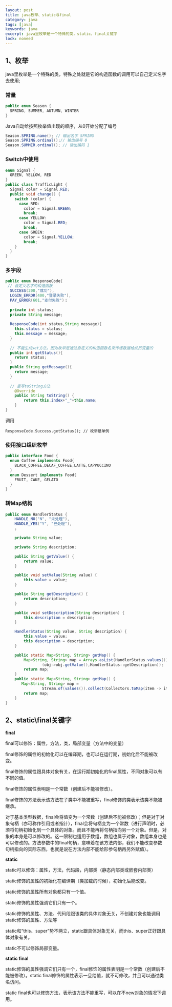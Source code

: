 ```yaml
---
layout: post
title: java枚举、static与final
category: java
tags: [java]
keywords: java
excerpt: java里枚举是一个特殊的类，static、final关键字
lock: noneed
---
```


## 1、枚举

java里枚举是一个特殊的类，特殊之处就是它的构造函数的调用可以自己定义名字去使用;

### 常量

```java
public enum Season {  
  SPRING, SUMMER, AUTUMN, WINTER  
}  
```

Java自动给按照枚举值出现的顺序，从0开始分配了编号

```java
Season.SPRING.name(); // 输出名字 SPRING
Season.SPRING.ordinal();// 输出编号 0
Season.SUMMER.ordinal(); // 输出编码 1
```

### Switch中使用

```java
enum Signal {  
  GREEN, YELLOW, RED  
}  
public class TrafficLight {  
  Signal color = Signal.RED;  
  public void change() {  
    switch (color) {  
      case RED:  
        color = Signal.GREEN;  
        break;  
      case YELLOW:  
        color = Signal.RED;  
        break;  
      case GREEN:  
        color = Signal.YELLOW;  
        break;  
    }  
  }  
}  
```

### 多字段

```java
public enum ResponseCode{
 // 自定义名字的构造函数
  SUCCESS(200,"成功"),
  LOGIN_ERROR(400,"登录失败"),
  PAY_ERROR(601,"支付失败")；
  
  private int status;
  private String message;
  
  ResponseCode(int status,String message){
    this.status = status;
    this.message = message;
  }
  
  // 不能生成set方法，因为枚举是通过自定义的构造函数名来传递数据给成员变量的
  public int getStatus(){
    return status;
  }
  public String getMessage(){
    return message;
  }
  
  // 重写toString方法
    @Override  
    public String toString() {  
        return this.index+"_"+this.name;  
    }  
}
```

调用

```
ResponseCode.Success.getStatus(); // 枚举是单例
```

### 使用接口组织枚举

```java
public interface Food {  
  enum Coffee implements Food{  
    BLACK_COFFEE,DECAF_COFFEE,LATTE,CAPPUCCINO  
  }  
  enum Dessert implements Food{  
    FRUIT, CAKE, GELATO  
  }  
}  
```

### 转Map结构

```java
public enum HandlerStatus {
    HANDLE_NO("N", "未处理"),
    HANDLE_YES("Y", "已处理"),
    ;

    private String value;

    private String description;

    public String getValue() {
        return value;
    }

    public void setValue(String value) {
        this.value = value;
    }

    public String getDescription() {
        return description;
    }

    public void setDescription(String description) {
        this.description = description;
    }

    HandlerStatus(String value, String description) {
        this.value = value;
        this.description = description;
    }

    public static Map<String, String> getMap() {
        Map<String, String> map = Arrays.asList(HandlerStatus.values()).stream().collect(Collectors.toMap
                (obj->obj.getValue(),HandlerStatus::getDescription));
        return map;
    }
	public static Map<String, String> getMap() {
       Map<String, String> map =
                Stream.of(values()).collect(Collectors.toMap(item -> item.getValue() + "", item -> item.getDescription()));
        return map;
    }
}
```



## 2、static\final关键字

**final**

final可以修饰：属性，方法，类，局部变量（方法中的变量）

final修饰的属性的初始化可以在编译期，也可以在运行期，初始化后不能被改变。

final修饰的属性跟具体对象有关，在运行期初始化的final属性，不同对象可以有不同的值。

final修饰的属性表明是一个常数（创建后不能被修改）。

final修饰的方法表示该方法在子类中不能被重写，final修饰的类表示该类不能被继承。

对于基本类型数据，final会将值变为一个常数（创建后不能被修改）；但是对于对象句柄（亦可称作引用或者指针），final会将句柄变为一个常数（进行声明时，必须将句柄初始化到一个具体的对象。而且不能再将句柄指向另一个对象。但是，对象的本身是可以修改的。这一限制也适用于数组，数组也属于对象，数组本身也是可以修改的。方法参数中的final句柄，意味着在该方法内部，我们不能改变参数句柄指向的实际东西，也就是说在方法内部不能给形参句柄再另外赋值）。

**static**

static可以修饰：属性，方法，代码段，内部类（静态内部类或嵌套内部类）

static修饰的属性的初始化在编译期（类加载的时候），初始化后能改变。

static修饰的属性所有对象都只有一个值。

static修饰的属性强调它们只有一个。

static修饰的属性、方法、代码段跟该类的具体对象无关，不创建对象也能调用static修饰的属性、方法等

static和“this、super”势不两立，static跟具体对象无关，而this、super正好跟具体对象有关。

static不可以修饰局部变量。

**static final**

static修饰的属性强调它们只有一个，final修饰的属性表明是一个常数（创建后不能被修改）。static final修饰的属性表示一旦给值，就不可修改，并且可以通过类名访问。

static final也可以修饰方法，表示该方法不能重写，可以在不new对象的情况下调用。